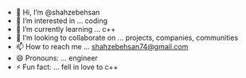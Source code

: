 - 👋 Hi, I’m @shahzebehsan
- 👀 I’m interested in ... coding
- 🌱 I’m currently learning ... c++
- 💞️ I’m looking to collaborate on ... projects, companies, communities
- 📫 How to reach me ... shahzebehsan74@gmail.com
- 😄 Pronouns: ... engineer
- ⚡ Fun fact: ... fell in love to c++

<!---
shahzebehsan/shahzebehsan is a ✨ special ✨ repository because its `README.md` (this file) appears on your GitHub profile.
You can click the Preview link to take a look at your changes.
--->
